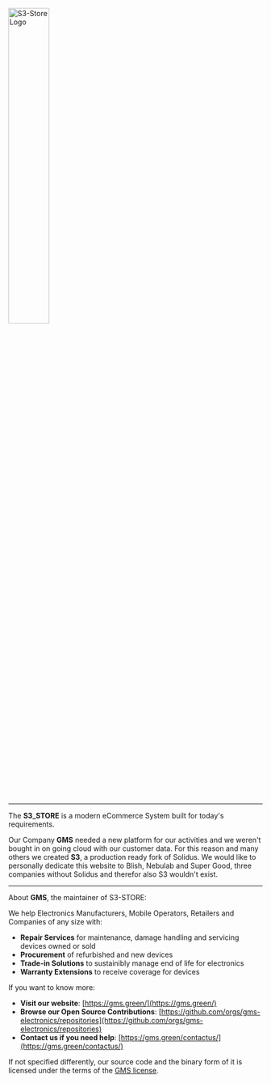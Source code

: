 
<br/>
<img width="40%" src="https://github.com/user-attachments/assets/980b328e-b8db-41a9-b809-5fd54d77155f" alt="S3-Store Logo">

---

The **S3_STORE** is a modern eCommerce System built for today's requirements. 

Our Company **GMS** needed a new platform for our activities and we weren't bought in on going cloud with our customer data. 
For this reason and many others we created **S3**, a production ready fork of Solidus.
We would like to personally dedicate this website to Blish, Nebulab and Super Good, three companies without Solidus and therefor also S3 wouldn't exist. 

---

About **GMS**, the maintainer of S3-STORE:

We help Electronics Manufacturers, Mobile Operators, Retailers and Companies of any size with:
- **Repair Services** for maintenance, damage handling and servicing devices owned or sold 
- **Procurement** of refurbished and new devices
- **Trade-in Solutions** to sustainibly manage end of life for electronics
- **Warranty Extensions** to receive coverage for devices 

If you want to know more:
- **Visit our website**: [https://gms.green/](https://gms.green/)
- **Browse our Open Source Contributions**: [https://github.com/orgs/gms-electronics/repositories](https://github.com/orgs/gms-electronics/repositories)
- **Contact us if you need help**: [https://gms.green/contactus/](https://gms.green/contactus/)

If not specified differently, our source code and the binary form of it is licensed under the terms of the [GMS license](https://github.com/gms-electronics/.github/blob/main/License.md).
